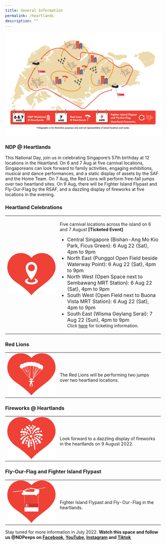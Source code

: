 ```yaml
---
title: General Information
permalink: /heartlands
description: ""
---
```

![](/images/NDP%20@%20Heartlands%20KV%202Jun2022%2012pm.jpg)
### NDP @ Heartlands
This National Day, join us in celebrating Singapore’s 57th birthday at 12 locations in the Heartland. On 6 and 7 Aug at five carnival locations, Singaporeans can look forward to family activities, engaging exhibitions, musical and dance performances, and a static display of assets by the SAF and the Home Team. On 7 Aug, the Red Lions will perform free-fall jumps over two heartland sites. On 9 Aug, there will be Fighter Island Flypast and Fly-Our-Flag by the RSAF, and a dazzling display of fireworks at five locations in the evening. 

<style>
   @media all and (max-width: 768px) {
   tr > td:first-child {
   width: 25% !important;
   }
   tr > td:first-child img {
   margin-top: 30px !important;
   }
   }
</style>
### Heartland Celebrations
<table>
   <tbody>
      <tr>
         <td style="width: 156px"><img src="/images/NDP @ Heartlands Images 20May2022 1pm3.jpg" alt="Image"></td>
				<td><br>Five carnival locations across the island on 6 and 7 August <b>[Ticketed Event]</b>
<ul>
<li style="font-size:1rem">Central Singapore (Bishan-Ang Mo Kio Park, Ficus Green): 6 Aug 22 (Sat), 4pm to 9pm</li>
<li style="font-size:1rem">North East (Punggol Open Field beside Waterway Point): 6 Aug 22 (Sat), 4pm to 9pm</li>
<li style="font-size:1rem">North West (Open Space next to Sembawang MRT Station): 6 Aug 22 (Sat), 4pm to 9pm</li>
<li style="font-size:1rem">South West (Open Field next to Buona Vista MRT Station): 6 Aug 22 (Sat), 4pm to 9pm</li>
<li style="font-size:1rem">South East (Wisma Geylang Serai): 7 Aug 22 (Sun), 4pm to 9pm</li>
	Click <a href="ticketing/heartlands" target="_blank">here</a> for ticketing information.
					</ul>
				</td>
      </tr>
   </tbody>
</table>

### Red Lions
<table>
   <tbody>
      <tr>
         <td style="width: 156px"><img src="/images/NDP @ Heartlands Images 20May2022 1pm8.jpg" alt="Image"></td>
         <td><br>The Red Lions will be performing two jumps over two heartland locations.</td>
      </tr>
   </tbody>
</table>

### Fireworks @ Heartlands
<table>
   <tbody>
      <tr>
         <td style="width: 156px"><img src="/images/NDP @ Heartlands Images 20May2022 1pm9.jpg" alt="Image"></td>
         <td><br>Look forward to a dazzling display of fireworks <span class="red-ttesxt">in the heartlands</span> on 9 August 2022.</td>
      </tr>
   </tbody>
</table>

### Fly-Our-Flag and Fighter Island Flypast
<table>
   <tbody>
		  <tr>
         <td style="width: 156px"><img src="/images/NDP @ Heartlands State Flag Flypast Icon 26May2022 9am.jpg" alt="Image"></td>
         <td><br> Fighter Island Flypast and Fly-Our-Flag in the heartlands.</td>
      </tr>
   </tbody>
</table>

Stay tuned for more information in July 2022.
**Watch this space and follow us @NDPeeps on [Facebook](https://www.facebook.com/NDPeeps), [YouTube](https://www.youtube.com/user/NDPeeps), [Instagram](https://www.instagram.com/ndpeeps/?hl=en) and [Tiktok](https://www.tiktok.com/@ndpeeps?lang=en)**
